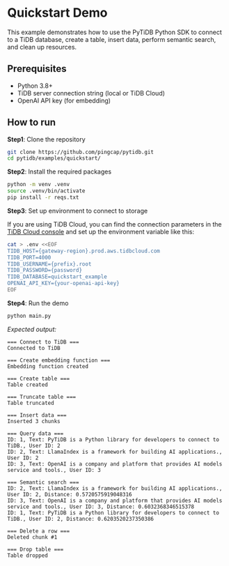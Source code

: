 # Quickstart Demo

This example demonstrates how to use the PyTiDB Python SDK to connect to a TiDB database, create a table, insert data, perform semantic search, and clean up resources.

## Prerequisites

* Python 3.8+
* TiDB server connection string (local or TiDB Cloud)
* OpenAI API key (for embedding)

## How to run

**Step1**: Clone the repository

```bash
git clone https://github.com/pingcap/pytidb.git
cd pytidb/examples/quickstart/
```

**Step2**: Install the required packages

```bash
python -m venv .venv
source .venv/bin/activate
pip install -r reqs.txt
```

**Step3**: Set up environment to connect to storage

If you are using TiDB Cloud, you can find the connection parameters in the [TiDB Cloud console](https://tidbcloud.com/) and set up the environment variable like this:

```bash
cat > .env <<EOF
TIDB_HOST={gateway-region}.prod.aws.tidbcloud.com
TIDB_PORT=4000
TIDB_USERNAME={prefix}.root
TIDB_PASSWORD={password}
TIDB_DATABASE=quickstart_example
OPENAI_API_KEY={your-openai-api-key}
EOF
```

**Step4**: Run the demo

```bash
python main.py
```

*Expected output:*

```plain
=== Connect to TiDB ===
Connected to TiDB

=== Create embedding function ===
Embedding function created

=== Create table ===
Table created

=== Truncate table ===
Table truncated

=== Insert data ===
Inserted 3 chunks

=== Query data ===
ID: 1, Text: PyTiDB is a Python library for developers to connect to TiDB., User ID: 2
ID: 2, Text: LlamaIndex is a framework for building AI applications., User ID: 2
ID: 3, Text: OpenAI is a company and platform that provides AI models service and tools., User ID: 3

=== Semantic search ===
ID: 2, Text: LlamaIndex is a framework for building AI applications., User ID: 2, Distance: 0.5720575919048316
ID: 3, Text: OpenAI is a company and platform that provides AI models service and tools., User ID: 3, Distance: 0.6032368346515378
ID: 1, Text: PyTiDB is a Python library for developers to connect to TiDB., User ID: 2, Distance: 0.6203520237350386

=== Delete a row ===
Deleted chunk #1

=== Drop table ===
Table dropped
```